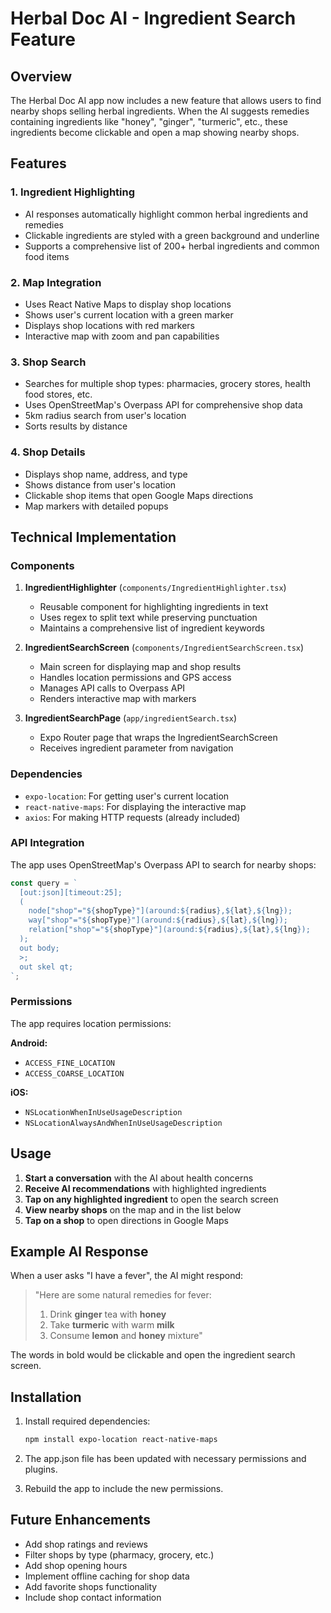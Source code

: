 # Herbal Doc AI - Ingredient Search Feature

## Overview

The Herbal Doc AI app now includes a new feature that allows users to find nearby shops selling herbal ingredients. When the AI suggests remedies containing ingredients like "honey", "ginger", "turmeric", etc., these ingredients become clickable and open a map showing nearby shops.

## Features

### 1. Ingredient Highlighting
- AI responses automatically highlight common herbal ingredients and remedies
- Clickable ingredients are styled with a green background and underline
- Supports a comprehensive list of 200+ herbal ingredients and common food items

### 2. Map Integration
- Uses React Native Maps to display shop locations
- Shows user's current location with a green marker
- Displays shop locations with red markers
- Interactive map with zoom and pan capabilities

### 3. Shop Search
- Searches for multiple shop types: pharmacies, grocery stores, health food stores, etc.
- Uses OpenStreetMap's Overpass API for comprehensive shop data
- 5km radius search from user's location
- Sorts results by distance

### 4. Shop Details
- Displays shop name, address, and type
- Shows distance from user's location
- Clickable shop items that open Google Maps directions
- Map markers with detailed popups

## Technical Implementation

### Components

1. **IngredientHighlighter** (`components/IngredientHighlighter.tsx`)
   - Reusable component for highlighting ingredients in text
   - Uses regex to split text while preserving punctuation
   - Maintains a comprehensive list of ingredient keywords

2. **IngredientSearchScreen** (`components/IngredientSearchScreen.tsx`)
   - Main screen for displaying map and shop results
   - Handles location permissions and GPS access
   - Manages API calls to Overpass API
   - Renders interactive map with markers

3. **IngredientSearchPage** (`app/ingredientSearch.tsx`)
   - Expo Router page that wraps the IngredientSearchScreen
   - Receives ingredient parameter from navigation

### Dependencies

- `expo-location`: For getting user's current location
- `react-native-maps`: For displaying the interactive map
- `axios`: For making HTTP requests (already included)

### API Integration

The app uses OpenStreetMap's Overpass API to search for nearby shops:

```javascript
const query = `
  [out:json][timeout:25];
  (
    node["shop"="${shopType}"](around:${radius},${lat},${lng});
    way["shop"="${shopType}"](around:${radius},${lat},${lng});
    relation["shop"="${shopType}"](around:${radius},${lat},${lng});
  );
  out body;
  >;
  out skel qt;
`;
```

### Permissions

The app requires location permissions:

**Android:**
- `ACCESS_FINE_LOCATION`
- `ACCESS_COARSE_LOCATION`

**iOS:**
- `NSLocationWhenInUseUsageDescription`
- `NSLocationAlwaysAndWhenInUseUsageDescription`

## Usage

1. **Start a conversation** with the AI about health concerns
2. **Receive AI recommendations** with highlighted ingredients
3. **Tap on any highlighted ingredient** to open the search screen
4. **View nearby shops** on the map and in the list below
5. **Tap on a shop** to open directions in Google Maps

## Example AI Response

When a user asks "I have a fever", the AI might respond:

> "Here are some natural remedies for fever:
> 1. Drink **ginger** tea with **honey**
> 2. Take **turmeric** with warm **milk**
> 3. Consume **lemon** and **honey** mixture"

The words in bold would be clickable and open the ingredient search screen.

## Installation

1. Install required dependencies:
   ```bash
   npm install expo-location react-native-maps
   ```

2. The app.json file has been updated with necessary permissions and plugins.

3. Rebuild the app to include the new permissions.

## Future Enhancements

- Add shop ratings and reviews
- Filter shops by type (pharmacy, grocery, etc.)
- Add shop opening hours
- Implement offline caching for shop data
- Add favorite shops functionality
- Include shop contact information 